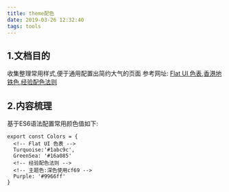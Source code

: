 ```yaml
---
title: theme配色
date: 2019-03-26 12:32:40
tags: tools
---
```

## 1.文档目的
收集整理常用样式,便于通用配置出简约大气的页面
参考网址:
[Flat UI 色表](https://flatuicolors.com/palette/defo),[香港地铁色](https://metrocolor.live/index.html),[经验配色法则](https://sendwithses.gitbook.io/helpdocs/random-stuff/easy-to-remember-color-guide-for-non-designers)

## 2.内容梳理
基于ES6语法配置常用颜色值如下:
```
export const Colors = {
  <!-- Flat UI 色表 -->
  Turquoise:'#1abc9c',
  GreenSea: '#16a085'
  <!-- 经验配色法则 -->
  <!-- 主题色:深色使用cf69 -->
  Purple: '#9966ff'
}

```


